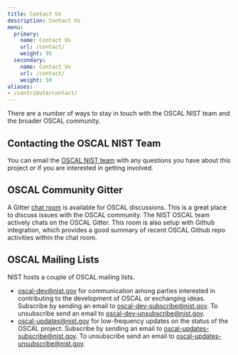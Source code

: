 ```yaml
---
title: Contact Us
description: Contact Us
menu:
  primary:
    name: Contact Us
    url: /contact/
    weight: 95
  secondary:
    name: Contact Us
    url: /contact/
    weight: 50
aliases:
- /contribute/contact/
---
```


There are a number of ways to stay in touch with the OSCAL NIST team and the broader OSCAL community.

## Contacting the OSCAL NIST Team

You can email the [OSCAL NIST team](mailto:oscal@nist.gov) with any questions you have about this project or if you are interested in getting involved.

## OSCAL Community Gitter

A Gitter [chat room](https://gitter.im/usnistgov-OSCAL/Lobby) is available for OSCAL discussions. This is a great place to discuss issues with the OSCAL community. The NIST OSCAL team actively chats on the OSCAL Gitter. This room is also setup with Github integration, which provides a good summary of recent OSCAL Github repo activities within the chat room.

## OSCAL Mailing Lists

NIST hosts a couple of OSCAL mailing lists.

- [oscal-dev@nist.gov](mailto:oscal-dev@nist.gov) for communication among parties interested in contributing to the development of OSCAL or exchanging ideas. Subscribe by sending an email to [oscal-dev-subscribe@nist.gov](mailto:oscal-dev-subscribe@nist.gov). To unsubscribe send an email to [oscal-dev-unsubscribe@nist.gov](mailto:oscal-dev-unsubscribe@nist.gov).
- [oscal-updates@nist.gov](mailto:oscal-updates@nist.gov) for low-frequency updates on the status of the OSCAL project. Subscribe by sending an email to [oscal-updates-subscribe@nist.gov](mailto:oscal-updates-subscribe@nist.gov). To unsubscribe send an email to [oscal-updates-unsubscribe@nist.gov](mailto:oscal-updates-unsubscribe@nist.gov).

